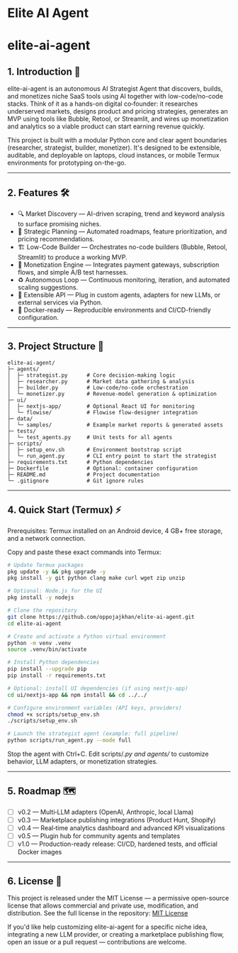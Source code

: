 # Elite AI Agent
# elite-ai-agent

## 1. Introduction 🚀

elite-ai-agent is an autonomous AI Strategist Agent that discovers, builds, and monetizes niche SaaS tools using AI together with low-code/no-code stacks. Think of it as a hands-on digital co‑founder: it researches underserved markets, designs product and pricing strategies, generates an MVP using tools like Bubble, Retool, or Streamlit, and wires up monetization and analytics so a viable product can start earning revenue quickly.

This project is built with a modular Python core and clear agent boundaries (researcher, strategist, builder, monetizer). It's designed to be extensible, auditable, and deployable on laptops, cloud instances, or mobile Termux environments for prototyping on-the-go.

---

## 2. Features 🛠️

- 🔍 Market Discovery — AI-driven scraping, trend and keyword analysis to surface promising niches.
- 🧭 Strategic Planning — Automated roadmaps, feature prioritization, and pricing recommendations.
- 🏗️ Low-Code Builder — Orchestrates no-code builders (Bubble, Retool, Streamlit) to produce a working MVP.
- 💸 Monetization Engine — Integrates payment gateways, subscription flows, and simple A/B test harnesses.
- ♻️ Autonomous Loop — Continuous monitoring, iteration, and automated scaling suggestions.
- 🔌 Extensible API — Plug in custom agents, adapters for new LLMs, or external services via Python.
- 🐳 Docker-ready — Reproducible environments and CI/CD-friendly configuration.

---

## 3. Project Structure 📂

```
elite-ai-agent/
├─ agents/
│  ├─ strategist.py      # Core decision-making logic
│  ├─ researcher.py      # Market data gathering & analysis
│  ├─ builder.py         # Low-code/no-code orchestration
│  └─ monetizer.py       # Revenue-model generation & optimization
├─ ui/
│  ├─ nextjs-app/        # Optional React UI for monitoring
│  └─ flowise/           # Flowise flow-designer integration
├─ data/
│  └─ samples/           # Example market reports & generated assets
├─ tests/
│  └─ test_agents.py     # Unit tests for all agents
├─ scripts/
│  ├─ setup_env.sh       # Environment bootstrap script
│  └─ run_agent.py       # CLI entry point to start the strategist
├─ requirements.txt      # Python dependencies
├─ Dockerfile            # Optional: container configuration
├─ README.md             # Project documentation
└─ .gitignore            # Git ignore rules
```

---

## 4. Quick Start (Termux) ⚡

Prerequisites: Termux installed on an Android device, 4 GB+ free storage, and a network connection.

Copy and paste these exact commands into Termux:

```sh
# Update Termux packages
pkg update -y && pkg upgrade -y
pkg install -y git python clang make curl wget zip unzip

# Optional: Node.js for the UI
pkg install -y nodejs

# Clone the repository
git clone https://github.com/oppojajkhan/elite-ai-agent.git
cd elite-ai-agent

# Create and activate a Python virtual environment
python -m venv .venv
source .venv/bin/activate

# Install Python dependencies
pip install --upgrade pip
pip install -r requirements.txt

# Optional: install UI dependencies (if using nextjs-app)
cd ui/nextjs-app && npm install && cd ../../

# Configure environment variables (API keys, providers)
chmod +x scripts/setup_env.sh
./scripts/setup_env.sh

# Launch the strategist agent (example: full pipeline)
python scripts/run_agent.py --mode full
```

Stop the agent with Ctrl+C. Edit scripts/*.py and agents/* to customize behavior, LLM adapters, or monetization strategies.

---

## 5. Roadmap 🗺️

- [ ] v0.2 — Multi‑LLM adapters (OpenAI, Anthropic, local Llama)
- [ ] v0.3 — Marketplace publishing integrations (Product Hunt, Shopify)
- [ ] v0.4 — Real‑time analytics dashboard and advanced KPI visualizations
- [ ] v0.5 — Plugin hub for community agents and templates
- [ ] v1.0 — Production-ready release: CI/CD, hardened tests, and official Docker images

---

## 6. License 📄

This project is released under the MIT License — a permissive open-source license that allows commercial and private use, modification, and distribution. See the full license in the repository: [MIT License](LICENSE)

If you'd like help customizing elite-ai-agent for a specific niche idea, integrating a new LLM provider, or creating a marketplace publishing flow, open an issue or a pull request — contributions are welcome.
